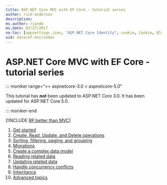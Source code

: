 ```yaml
---
title: ASP.NET Core MVC with EF Core - tutorial series
author: rick-anderson
description: 
ms.author: riande
ms.date: 03/27/2017
no-loc: [appsettings.json, "ASP.NET Core Identity", cookie, Cookie, Blazor, "Blazor Server", "Blazor WebAssembly", "Identity", "Let's Encrypt", Razor, SignalR]
uid: data/ef-mvc/index
---
```

# ASP.NET Core MVC with EF Core - tutorial series

::: moniker range=">= aspnetcore-3.0 < aspnetcore-5.0"

This tutorial has **not** been updated to ASP.NET Core 3.0. It has been updated for ASP.NET Core 5.0.

::: moniker-end

[!INCLUDE [RP better than MVC](../../includes/RP-EF/rp-over-mvc.md)]

1. [Get started](xref:data/ef-mvc/intro)
1. [Create, Read, Update, and Delete operations](xref:data/ef-mvc/crud)
1. [Sorting, filtering, paging, and grouping](xref:data/ef-mvc/sort-filter-page)
1. [Migrations](xref:data/ef-mvc/migrations)
1. [Create a complex data model](xref:data/ef-mvc/complex-data-model)
1. [Reading related data](xref:data/ef-mvc/read-related-data)
1. [Updating related data](xref:data/ef-mvc/update-related-data)
1. [Handle concurrency conflicts](xref:data/ef-mvc/concurrency)
1. [Inheritance](xref:data/ef-mvc/inheritance)
1. [Advanced topics](xref:data/ef-mvc/advanced)
